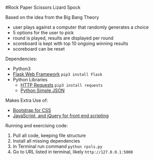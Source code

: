 #Rock Paper Scissors Lizard Spock

Based on the idea from the Big Bang Theory
* user plays against a computer that randomly generates a choice
* 5 options for the user to pick
* round is played, results are displayed per round
* scoreboard is kept with top 10 ongoing winning results
* scoreboard can be reset


Dependencies:
* Python3
* [Flask Web Framework](http://flask.pocoo.org/docs/0.11/) `pip3 install Flask`
* Python Libraries
  * [HTTP Requests](http://docs.python-requests.org/en/master/) `pip3 install requests`
  * [Python Simple JSON](https://docs.python.org/2/library/json.html) 


Makes Extra Use of:
* [Bootstrap for CSS](http://getbootstrap.com)
* [JavaScript, and jQuery for front end scripting](http://jquery.com)


Running and exercising code:
1. Pull all code, keeping file structure
2. Install all missing dependencies
3. In Terminal run command `python rpsls.py`
4. Go to URL listed in terminal, likely `http://127.0.0.1:5000`

